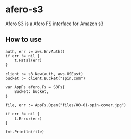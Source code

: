 # afero-s3

Afero S3 is a Afero FS interface for Amazon s3

## How to use

	auth, err := aws.EnvAuth()
	if err != nil {
		t.Fatal(err)
	}

	client := s3.New(auth, aws.USEast)
	bucket := client.Bucket("spin.com")

	var AppFs afero.Fs = S3Fs{
		Bucket: bucket,
	}

	file, err := AppFs.Open("files/00-01-spin-cover.jpg")

	if err != nil {
		t.Error(err)
	}

	fmt.Println(file)